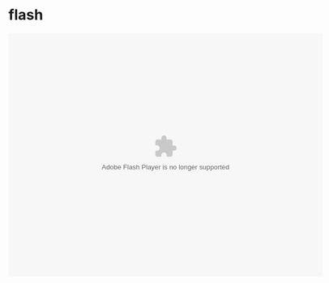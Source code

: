 # flash



<script src="_____"></script>
<div class="swf"dir="ltr" style="text-align: left;" trbidi="on">
        <embed height="480" pluginspage=" http://www.macromedia.com/go/getflashplayer" src="SWF FILE URL" type="application/x-shockwave-flash" width="620"></embed>
</div>
